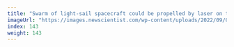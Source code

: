 ```yaml
---
title: "Swarm of light-sail spacecraft could be propelled by laser on the moon"
imageUrl: "https://images.newscientist.com/wp-content/uploads/2022/09/06174711/SEI_123297727.jpg?width=600"
index: 143
weight: 143
---
```

